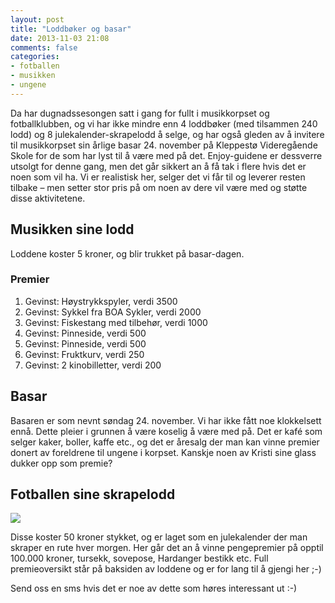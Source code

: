 ```yaml
---
layout: post
title: "Loddbøker og basar"
date: 2013-11-03 21:08
comments: false
categories: 
- fotballen
- musikken
- ungene
---
```


Da har dugnadssesongen satt i gang for fullt i musikkorpset og fotballklubben, og vi har ikke mindre enn 4 loddbøker (med tilsammen 240 lodd) og 8 julekalender-skrapelodd å selge, og har også gleden av å invitere til musikkorpset sin årlige basar 24. november på Kleppestø Videregående Skole for de som har lyst til å være med på det. Enjoy-guidene er dessverre utsolgt for denne gang, men det går sikkert an å få tak i flere hvis det er noen som vil ha. Vi er realistisk her, selger det vi får til og leverer resten tilbake – men setter stor pris på om noen av dere vil være med og støtte disse aktivitetene.

Musikken sine lodd
------------------

Loddene koster 5 kroner, og blir trukket på basar-dagen.

### Premier

1. Gevinst: Høystrykkspyler, verdi 3500
2. Gevinst: Sykkel fra BOA Sykler, verdi 2000
3. Gevinst: Fiskestang med tilbehør, verdi 1000
4. Gevinst: Pinneside, verdi 500
5. Gevinst: Pinneside, verdi 500
6. Gevinst: Fruktkurv, verdi 250
7. Gevinst: 2 kinobilletter, verdi 200


Basar
-----
Basaren er som nevnt søndag 24. november. Vi har ikke fått noe klokkelsett ennå. Dette pleier i grunnen å være koselig å være med på. Det er kafé som selger kaker, boller, kaffe etc., og det er åresalg der man kan vinne premier donert av foreldrene til ungene i korpset. Kanskje noen av Kristi sine glass dukker opp som premie?

Fotballen sine skrapelodd
-------------------------

<img src="//s3-eu-west-1.amazonaws.com/kristiogvictor/skrapelodd.jpg">

Disse koster 50 kroner stykket, og er laget som en julekalender der man skraper en rute hver morgen. Her går det an å vinne pengepremier på opptil 100.000 kroner, tursekk, sovepose, Hardanger bestikk etc. Full premieoversikt står på baksiden av loddene og er for lang til å gjengi her ;-)

Send oss en sms hvis det er noe av dette som høres interessant ut :-)

